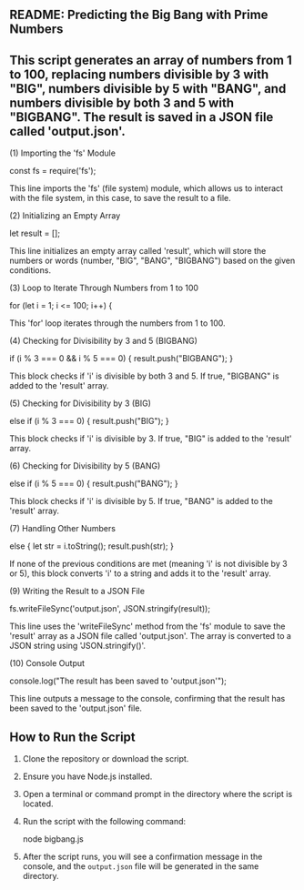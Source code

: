## README: Predicting the Big Bang with Prime Numbers

## This script generates an array of numbers from 1 to 100, replacing numbers divisible by 3 with "BIG", numbers divisible by 5 with "BANG", and numbers divisible by both 3 and 5 with "BIGBANG". The result is saved in a JSON file called 'output.json'.

(1) Importing the 'fs' Module

const fs = require('fs');

This line imports the 'fs' (file system) module, which allows us to interact with the file system, in this case, to save the result to a file.

(2) Initializing an Empty Array

let result = [];

This line initializes an empty array called 'result', which will store the numbers or words (number, "BIG", "BANG", "BIGBANG") based on the given conditions.

(3) Loop to Iterate Through Numbers from 1 to 100

for (let i = 1; i <= 100; i++) {

This 'for' loop iterates through the numbers from 1 to 100.

(4) Checking for Divisibility by 3 and 5 (BIGBANG)

if (i % 3 === 0 && i % 5 === 0) {
  result.push("BIGBANG");
}

This block checks if 'i' is divisible by both 3 and 5. If true, "BIGBANG" is added to the 'result' array.

(5) Checking for Divisibility by 3 (BIG)

else if (i % 3 === 0) {
  result.push("BIG");
}

This block checks if 'i' is divisible by 3. If true, "BIG" is added to the 'result' array.

(6) Checking for Divisibility by 5 (BANG)

else if (i % 5 === 0) {
  result.push("BANG");
}

This block checks if 'i' is divisible by 5. If true, "BANG" is added to the 'result' array.

(7) Handling Other Numbers

else {
  let str = i.toString();
  result.push(str);
}

If none of the previous conditions are met (meaning 'i' is not divisible by 3 or 5), this block converts 'i' to a string and adds it to the 'result' array.

(9) Writing the Result to a JSON File

fs.writeFileSync('output.json', JSON.stringify(result));

This line uses the 'writeFileSync' method from the 'fs' module to save the 'result' array as a JSON file called 'output.json'. The array is converted to a JSON string using 'JSON.stringify()'.

(10) Console Output

console.log("The result has been saved to 'output.json'");

This line outputs a message to the console, confirming that the result has been saved to the 'output.json' file.

## How to Run the Script

1. Clone the repository or download the script.
2. Ensure you have Node.js installed.
3. Open a terminal or command prompt in the directory where the script is located.
4. Run the script with the following command:

   node bigbang.js
   
5. After the script runs, you will see a confirmation message in the console, and the `output.json` file will be generated in the same directory.
